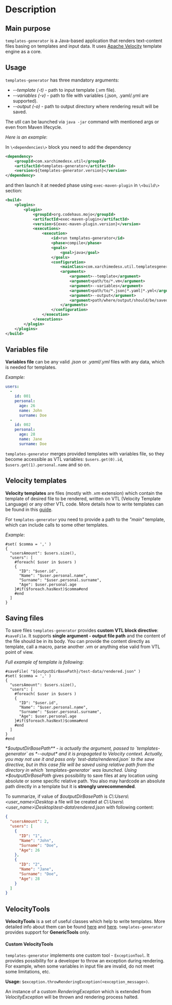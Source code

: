# Description
## Main purpose
`templates-generator` is a Java-based application that renders text-content files basing on templates and input data.
It uses [Apache Velocity](https://velocity.apache.org/) template engine as a core.


## Usage
`templates-generator` has three mandatory arguments:
- *--template (-t)* - path to input template (.vm file).
- *--variables (-v)* - path to file with variables (.json, .yaml/.yml are supported).
- *--output (-o)* - path to output directory where rendering result will be saved.

The util can be launched via `java -jar` command with mentioned args or even from Maven lifecycle.

_Here is an example_:

In `\<dependencies\>` block you need to add the dependency
```xml
<dependency>
    <groupId>com.xarchimedesx.util</groupId>
    <artifactId>templates-generator</artifactId>
    <version>${templates-generator.version}</version>
</dependency>
```
and then launch it at needed phase using `exec-maven-plugin` in `\<build\>` section:
```xml
<build>
    <plugins>
        <plugin>
            <groupId>org.codehaus.mojo</groupId>
            <artifactId>exec-maven-plugin</artifactId>
            <version>${exec-maven-plugin.version}</version>
            <executions>
                <execution>
                    <id>run templates-generator</id>
                    <phase>compile</phase>
                    <goals>
                        <goal>java</goal>
                    </goals>
                    <configuration>
                        <mainClass>com.xarchimedesx.util.templatesgenerator.TemplatesGenerator</mainClass>
                        <arguments>
                            <argument>--template</argument>
                            <argument>path/to/*.vm</argument>
                            <argument>--variables</argument>
                            <argument>path/to/*.json|*.yaml|*.yml</argument>
                            <argument>--output</argument>
                            <argument>path/where/output/should/be/saved</argument>
                        </arguments>
                    </configuration>
                </execution>
            </executions>
        </plugin>
    </plugins>
</build> 
```


## Variables file
**Variables file** can be any valid *.json* or *.yaml/.yml* files with any data, which is needed for templates.

*Example:*
```yaml
users: 
  - 
    id: 001
    personal: 
      age: 26
      name: John
      surname: Doe
  - 
    id: 002
    personal: 
      age: 28
      name: Jane
      surname: Doe
```
`templates-generator` merges provided templates with variables file, so they become accessible as VTL variables:
`$users.get(0).id`, `$users.get(1).personal.name` and so on.

## Velocity templates
**Velocity templates** are files (mostly with *.vm* extension) which contain the template of desired file to be rendered, written on VTL (Velocity Template Language)
or any other VTL code.
More details how to write templates can be found in this [guide](https://velocity.apache.org/engine/2.2/user-guide.html).

For `templates-generator` you need to provide a path to the *"main"* template, which can include calls to some other templates.

*Example*:
```
#set( $comma = ',' )
{
  "usersAmount": $users.size(),
  "users": [
    #foreach( $user in $users )
    {
      "ID": "$user.id",
      "Name": "$user.personal.name",
      "Surname": "$user.personal.surname",
      "Age": $user.personal.age
    }#if($foreach.hasNext)$comma#end
    #end
  ]
}
```

## Saving files
To save files `templates-generator` provides **custom VTL block directive**: `#saveFile`.
It supports **single argument - output file path** and the content of the file should be in its body.
You can provide the content directly as template, call a macro, parse another .vm or anything else valid from VTL point of view.

*Full example of template is following*:
```
#saveFile( "${outputDirBasePath}/test-data/rendered.json" )
#set( $comma = ',' )
{
  "usersAmount": $users.size(),
  "users": [
    #foreach( $user in $users )
    {
      "ID": "$user.id",
      "Name": "$user.personal.name",
      "Surname": "$user.personal.surname",
      "Age": $user.personal.age
    }#if($foreach.hasNext)$comma#end
    #end
  ]
}
#end
```
**$outputDirBasePath** - is actually the argument, passed to `templates-generator` as *--output* and it is propagated to Velocity context.
Actually, you may not use it and pass only `test-data/rendered.json` to the save directive, but in this case file will be saved using relative path from the directory
in which `templates-generator` was launched. Using *$outputDirBasePath* gives possibility to save files at any location using absolute or some specific relative path.
You also may hardcode an absolute path directly in a template but it is **strongly unrecommended**.

To summarize, if value of *$outputDirBasePath* is *C\\:Users\\<user_name>\Desktop* a file will be created at *C\\:Users\\<user_name>\Desktop\test-data\rendered.json*
with following content:
```json
{
  "usersAmount": 2,
  "users": [
    {
      "ID": "1",
      "Name": "John",
      "Surname": "Doe",
      "Age": 26
    },
    {
      "ID": "2",
      "Name": "Jane",
      "Surname": "Doe",
      "Age": 28
    }
  ]
}
```

## VelocityTools
**VelocityTools** is a set of useful classes which help to write templates.
More detailed info about them can be found [here](https://velocity.apache.org/tools/3.0/) and [here](https://velocity.apache.org/tools/3.0/tools-summary.html).
`templates-generator` provides support for **GenericTools** only.
#### Custom VelocityTools
`templates-generator` implements one custom tool - `ExceptionTool`.
It provides possibility for a developer to throw an exception during rendering. For example, when some variables in input file are invalid, do not meet some limitations, etc.

**Usage:** `$exception.throwRenderingException(<exception_message>)`.

An instance of a custom *RenderingException* which is extended from *VelocityException* will be thrown and rendering process halted.

